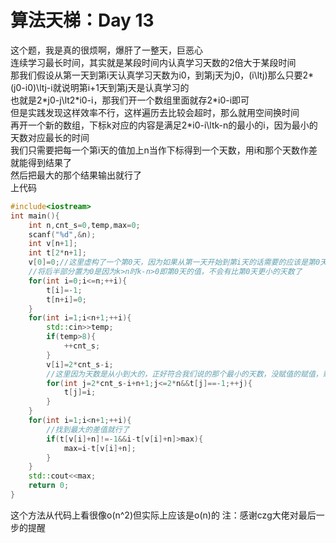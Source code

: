 # 算法天梯：Day 13
这个题，我是真的很烦啊，爆肝了一整天，巨恶心  
连续学习最长时间，其实就是某段时间内认真学习天数的2倍大于某段时间  
那我们假设从第一天到第i天认真学习天数为i0，到第j天为j0，(i\ltj)那么只要2\*(j0\-i0)\ltj\-i就说明第i\+1天到第j天是认真学习的  
也就是2\*j0\-j\lt2\*i0\-i，那我们开一个数组里面就存2\*i0\-i即可  
但是实践发现这样效率不行，这样遍历去比较会超时，那么就用空间换时间  
再开一个新的数组，下标k对应的内容是满足2\*i0\-i\ltk\-n的最小的i，因为最小的天数对应最长的时间  
我们只需要把每一个第i天的值加上n当作下标得到一个天数，用i和那个天数作差就能得到结果了  
然后把最大的那个结果输出就行了  
上代码
```c++
#include<iostream>
int main(){
    int n,cnt_s=0,temp,max=0;
    scanf("%d",&n);
    int v[n+1];
    int t[2*n+1];
    v[0]=0;//这里虚构了一个第0天，因为如果从第一天开始到第i天的话需要的应该是第0天的值，显然应该是0
    //将后半部分置为0是因为k>n时k-n>0即第0天的值，不会有比第0天更小的天数了
    for(int i=0;i<=n;++i){
        t[i]=-1;
        t[n+i]=0;
    }
    for(int i=1;i<n+1;++i){
        std::cin>>temp;
        if(temp>8){
            ++cnt_s;
        }
        v[i]=2*cnt_s-i;
        //这里因为天数是从小到大的，正好符合我们说的那个最小的天数，没赋值的赋值，赋值了的不用改（因为赋值过的天数一定更小
        for(int j=2*cnt_s-i+n+1;j<=2*n&&t[j]==-1;++j){
            t[j]=i;
        }
    }
    for(int i=1;i<n+1;++i){
        //找到最大的差值就行了
        if(t[v[i]+n]!=-1&&i-t[v[i]+n]>max){
            max=i-t[v[i]+n];
        }
    }
    std::cout<<max;
    return 0;
}
```
这个方法从代码上看很像o(n^2)但实际上应该是o(n)的
注：感谢czg大佬对最后一步的提醒